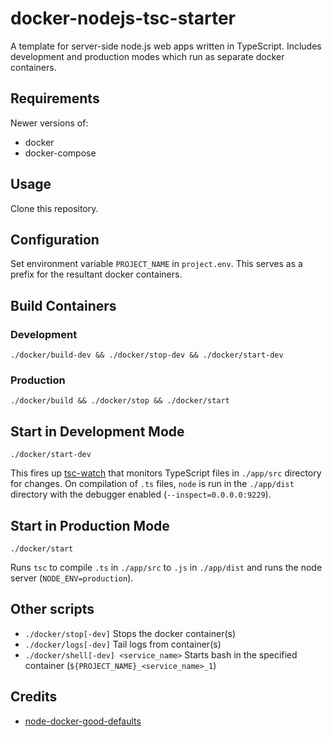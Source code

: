 
# docker-nodejs-tsc-starter

A template for server-side node.js web apps written in TypeScript. Includes development and production modes which run as separate docker containers.

## Requirements

Newer versions of:
* docker
* docker-compose


## Usage
Clone this repository.


## Configuration

Set environment variable `PROJECT_NAME` in `project.env`. This serves as a prefix for the resultant docker containers.


## Build Containers
### Development
```
./docker/build-dev && ./docker/stop-dev && ./docker/start-dev
```

### Production
```
./docker/build && ./docker/stop && ./docker/start
```


## Start in Development Mode
```
./docker/start-dev
```
This fires up [tsc-watch](https://www.npmjs.com/package/tsc-watch) that monitors TypeScript files in `./app/src` directory for changes. On compilation of `.ts` files, `node` is run in the `./app/dist` directory with the debugger enabled (`--inspect=0.0.0.0:9229`).


## Start in Production Mode
```
./docker/start
```
Runs `tsc` to compile `.ts` in `./app/src` to `.js` in `./app/dist` and runs the node server (`NODE_ENV=production`).


## Other scripts

* `./docker/stop[-dev]` Stops the docker container(s)
* `./docker/logs[-dev]` Tail logs from container(s)
* `./docker/shell[-dev] <service_name>` Starts bash in the specified container (`${PROJECT_NAME}_<service_name>_1`)


## Credits

* [node-docker-good-defaults](https://github.com/BretFisher/node-docker-good-defaults)

